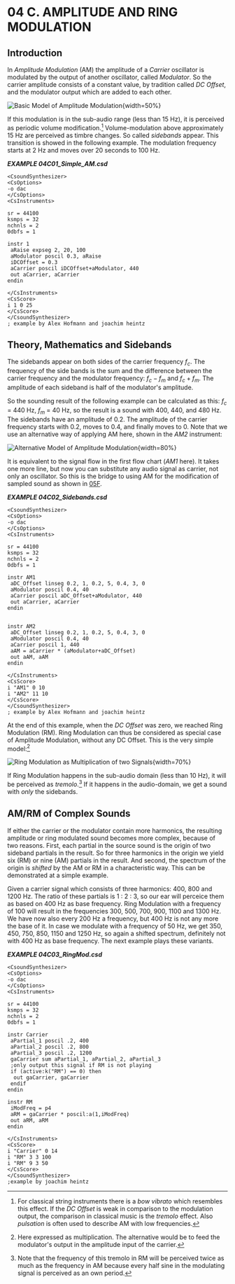 04 C. AMPLITUDE AND RING MODULATION
===================================

Introduction
------------

In *Amplitude Modulation* (AM) the amplitude of a *Carrier* oscillator is modulated by the output of another oscillator, called *Modulator*. So the carrier amplitude consists of a constant value, by tradition called *DC Offset*, and the modulator output which are added to each other.

![<small>*Basic Model of Amplitude Modulation*</small>](../resources/images/04-c-am.png){width=50%}

If this modulation is in the sub-audio range (less than 15 Hz), it is perceived
as periodic volume modification.[^1]
Volume-modulation above approximately 15 Hz are perceived as timbre changes. So called *sidebands* appear. This transition is showed in the following example. The modulation frequency starts at 2 Hz and moves over 20 seconds to 100 Hz.

[^1]: For classical string instruments there is a *bow vibrato* which
      resembles this effect. If the *DC Offset* is weak in comparison
      to the modulation output, the comparison in classical music is
      the *tremolo* effect. Also *pulsation* is often used to describe
      AM with low frequencies.


   ***EXAMPLE 04C01_Simple_AM.csd***

~~~
<CsoundSynthesizer>
<CsOptions>
-o dac
</CsOptions>
<CsInstruments>

sr = 44100
ksmps = 32
nchnls = 2
0dbfs = 1

instr 1
 aRaise expseg 2, 20, 100
 aModulator poscil 0.3, aRaise
 iDCOffset = 0.3
 aCarrier poscil iDCOffset+aModulator, 440
 out aCarrier, aCarrier
endin

</CsInstruments>
<CsScore>
i 1 0 25
</CsScore>
</CsoundSynthesizer>
; example by Alex Hofmann and joachim heintz
~~~

Theory, Mathematics and Sidebands
---------------------------------

The sidebands appear on both sides of the carrier frequency $f_c$.
The frequency of the side bands is the sum and the difference between the carrier frequency and the modulator frequency: $f_c - f_m$ and $f_c + f_m$. The amplitude of each sideband is half of the modulator's amplitude.

So the sounding result of the following example can be calculated as this:
$f_c$ = 440 Hz, $f_m$ = 40 Hz, so the result is a sound with 400, 440, and
480 Hz. The sidebands have an amplitude of 0.2. The amplitude of the carrier frequency starts with 0.2, moves to 0.4, and finally moves to 0. Note that we use an alternative way of applying AM here, shown in the *AM2* instrument:

![<small>*Alternative Model of Amplitude Modulation*</small>](../resources/images/04-c-am2.png){width=80%}

It is equivalent to the signal flow in the first flow chart (*AM1* here). It takes one more line, but now you can substitute any audio signal as carrier, not only an oscillator. So this is the bridge to using AM for the modification of sampled sound as shown in [05F](05-f-am-rm-waveshaping.md).


   ***EXAMPLE 04C02_Sidebands.csd***

~~~
<CsoundSynthesizer>
<CsOptions>
-o dac
</CsOptions>
<CsInstruments>

sr = 44100
ksmps = 32
nchnls = 2
0dbfs = 1

instr AM1
 aDC_Offset linseg 0.2, 1, 0.2, 5, 0.4, 3, 0
 aModulator poscil 0.4, 40
 aCarrier poscil aDC_Offset+aModulator, 440
 out aCarrier, aCarrier
endin


instr AM2
 aDC_Offset linseg 0.2, 1, 0.2, 5, 0.4, 3, 0
 aModulator poscil 0.4, 40
 aCarrier poscil 1, 440
 aAM = aCarrier * (aModulator+aDC_Offset)
 out aAM, aAM
endin

</CsInstruments>
<CsScore>
i "AM1" 0 10
i "AM2" 11 10
</CsScore>
</CsoundSynthesizer>
; example by Alex Hofmann and joachim heintz
~~~

At the end of this example, when the *DC Offset* was zero, we reached Ring Modulation (RM). Ring Modulation can thus be considered as special case of Amplitude Modulation, without any DC Offset. This is the very simple model:[^2]

[^2]: Here expressed as multiplication. The alternative would be to feed
      the modulator's output in the amplitude input of the carrier.

![<small>*Ring Modulation as Multiplication of two Signals*</small>](../resources/images/04-c-rm.png){width=70%}

If Ring Modulation happens in the sub-audio domain (less than 10 Hz), it will be perceived as *tremolo*.[^3] If it happens in the audio-domain, we get a sound with *only* the sidebands.

[^3]: Note that the frequency of this tremolo in RM will be perceived twice as
      much as the frequency in AM because every half sine in the modulating
      signal is perceived as an own period.


AM/RM of Complex Sounds
-----------------------

If either the carrier or the modulator contain more harmonics, the resulting amplitude or ring modulated sound becomes more complex, because of two reasons. First, each partial in the source sound is the origin of two sideband partials in the result. So for three harmonics in the origin we yield six (RM) or nine (AM) partials in the result. And second, the spectrum of the origin is *shifted* by the AM or RM in a characteristic way. This can be demonstrated at a simple example.

Given a carrier signal which consists of three harmonics: 400, 800 and 1200 Hz. The ratio of these partials is 1 : 2 : 3, so our ear will perceice them as based on 400 Hz as base frequency. Ring Modulation with a frequency of 100 will result in the frequencies 300, 500, 700, 900, 1100 and 1300 Hz. We have now also every 200 Hz a frequency, but 400 Hz is not any more the base of it. In case we modulate with a frequency of 50 Hz, we get 350, 450, 750, 850, 1150 and 1250 Hz, so again a shifted spectrum, definitely not with 400 Hz as base frequency. The next example plays these variants.

   ***EXAMPLE 04C03_RingMod.csd***

~~~
<CsoundSynthesizer>
<CsOptions>
-o dac
</CsOptions>
<CsInstruments>

sr = 44100
ksmps = 32
nchnls = 2
0dbfs = 1

instr Carrier
 aPartial_1 poscil .2, 400
 aPartial_2 poscil .2, 800
 aPartial_3 poscil .2, 1200
 gaCarrier sum aPartial_1, aPartial_2, aPartial_3
 ;only output this signal if RM is not playing
 if (active:k("RM") == 0) then
  out gaCarrier, gaCarrier
 endif
endin

instr RM
 iModFreq = p4
 aRM = gaCarrier * poscil:a(1,iModFreq)
 out aRM, aRM
endin

</CsInstruments>
<CsScore>
i "Carrier" 0 14
i "RM" 3 3 100
i "RM" 9 3 50
</CsScore>
</CsoundSynthesizer>
;example by joachim heintz
~~~
